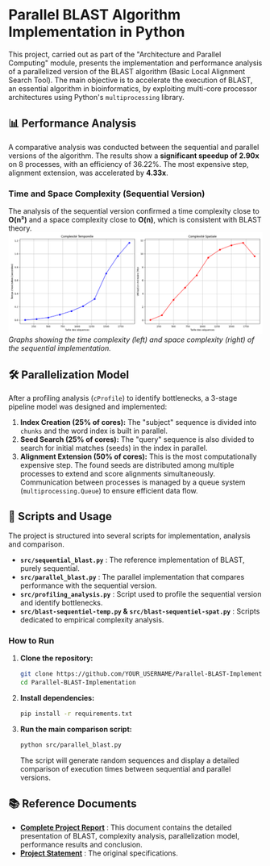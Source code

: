 # Parallel BLAST Algorithm Implementation in Python
This project, carried out as part of the "Architecture and Parallel Computing" module, presents the implementation and performance analysis of a parallelized version of the BLAST algorithm (Basic Local Alignment Search Tool).
The main objective is to accelerate the execution of BLAST, an essential algorithm in bioinformatics, by exploiting multi-core processor architectures using Python's `multiprocessing` library.
## 📊 Performance Analysis
A comparative analysis was conducted between the sequential and parallel versions of the algorithm. The results show a **significant speedup of 2.90x** on 8 processes, with an efficiency of 36.22%. The most expensive step, alignment extension, was accelerated by **4.33x**.
### Time and Space Complexity (Sequential Version)
The analysis of the sequential version confirmed a time complexity close to **O(n²)** and a space complexity close to **O(n)**, which is consistent with BLAST theory.
![Complexity Analysis](./results_images/blast_complexity_analysis.png)
*Graphs showing the time complexity (left) and space complexity (right) of the sequential implementation.*
## 🛠️ Parallelization Model
After a profiling analysis (`cProfile`) to identify bottlenecks, a 3-stage pipeline model was designed and implemented:
1.  **Index Creation (25% of cores):** The "subject" sequence is divided into `chunks` and the word index is built in parallel.
2.  **Seed Search (25% of cores):** The "query" sequence is also divided to search for initial matches (seeds) in the index in parallel.
3.  **Alignment Extension (50% of cores):** This is the most computationally expensive step. The found seeds are distributed among multiple processes to extend and score alignments simultaneously.
Communication between processes is managed by a queue system (`multiprocessing.Queue`) to ensure efficient data flow.
## 🚀 Scripts and Usage
The project is structured into several scripts for implementation, analysis and comparison.
- **`src/sequential_blast.py`** : The reference implementation of BLAST, purely sequential.
- **`src/parallel_blast.py`** : The parallel implementation that compares performance with the sequential version.
- **`src/profiling_analysis.py`** : Script used to profile the sequential version and identify bottlenecks.
- **`src/blast-sequentiel-temp.py` & `src/blast-sequentiel-spat.py`** : Scripts dedicated to empirical complexity analysis.
### How to Run
1.  **Clone the repository:**
    ```bash
    git clone https://github.com/YOUR_USERNAME/Parallel-BLAST-Implementation.git
    cd Parallel-BLAST-Implementation
    ```
2.  **Install dependencies:**
    ```bash
    pip install -r requirements.txt
    ```
3.  **Run the main comparison script:**
    ```bash
    python src/parallel_blast.py
    ```
    The script will generate random sequences and display a detailed comparison of execution times between sequential and parallel versions.
## 📚 Reference Documents
- **[Complete Project Report](./Rapport_Paralleisation_BLAST.pdf)** : This document contains the detailed presentation of BLAST, complexity analysis, parallelization model, performance results and conclusion.
- **[Project Statement](./Enonce_Projet_ACP.pdf)** : The original specifications.
